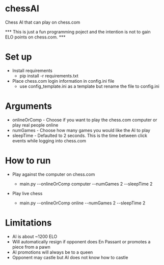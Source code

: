 # chessAI
Chess AI that can play on chess.com

*** This is just a fun programming poject and the intention is not to gain ELO points on chess.com. ***

# Set up
- Install requirements
  - pip install -r requirements.txt
- Place chess.com login information in config.ini file
  - use config_template.ini as a template but rename the file to config.ini

# Arguments
- onlineOrComp - Choose if you want to play the chess.com computer or play real people online
- numGames - Choose how many games you would like the AI to play
- sleepTime - Defaulted to 2 seconds.  This is the time between click events while logging into chess.com

# How to run
- Play against the computer on chess.com
  - main.py --onlineOrComp computer --numGames 2 --sleepTime 2
  
- Play live chess
  - main.py --onlineOrComp online --numGames 2 --sleepTime 2
  
# Limitations

- AI is about ~1200 ELO 
- Will automatically resign if opponent does En Passant or promotes a piece from a pawn
- AI promotions will always be to a queen
- Opponent may castle but AI does not know how to castle
